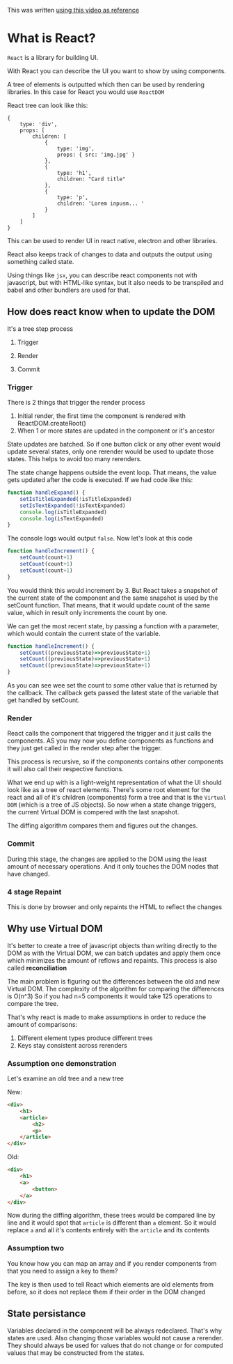 This was written [using this video as reference](https://www.youtube.com/watch?v=za2FZ8QCE18)

# What is React?

`React` is a library for building UI.

With React you can describe the UI you want to show by using components. 

A tree of elements is outputted which then can be used by rendering libraries. In this case for React you would use `ReactDOM`

React tree can look like this:

```tsx
{
    type: 'div',
    props: [
        children: [
            {
                type: 'img',
                props: { src: 'img.jpg' }
            },
            {
                type: 'h1',
                children: "Card title"
            },
            {
                type: 'p',
                children: 'Lorem inpusm... '
            }
        ]
    ]
}
```

This can be used to render UI in react native, electron and other libraries.

React also keeps track of changes to data and outputs the output using something called state.

Using things like `jsx`, you can describe react components not with javascript, but with HTML-like syntax, but it also needs to be transpiled and babel and other bundlers are used for that.

## How does react know when to update the DOM

It's a tree step process

1. Trigger

2. Render

3. Commit

### Trigger 

There is 2 things that trigger the render process

1. Initial render, the first time the component is rendered with ReactDOM.createRoot()
2. When 1 or more states are updated in the component or it's ancestor

State updates are batched. So if one button click or any other event would update several states, only one rerender would be used to update those states. This helps to avoid too many rerenders. 

The state change happens outside the event loop. That means, the value gets updated after the code is executed. If we had code like this:

```js
function handleExpand() {
    setIsTitleExpanded(!isTitleExpanded)
    setIsTextExpanded(!isTextExpanded)
    console.log(isTitleExpanded)
    console.log(isTextExpanded)
}
```

The console logs would output `false`. Now let's look at this code

```js
function handleIncrement() {
    setCount(count+1)
    setCount(count+1)
    setCount(count+1)
}
```

You would think this would increment by 3. But React takes a snapshot of the current state of the component and the same snapshot is used by the setCount function. That means, that it would update count of the same value, which in result only increments the count by one.

We can get the most recent state, by passing a function with a parameter, which would contain the current state of the variable. 

```js
function handleIncrement() {
    setCount((previousState)=>previousState+1)
    setCount((previousState)=>previousState+1)
    setCount((previousState)=>previousState+1)
}
```

As you can see wee set the count to some other value that is returned by the callback. The callback gets passed the latest state of the variable that get handled by setCount.

### Render

React calls the component that triggered the trigger and it just calls the components. AS you may now you define components as functions and they just get called in the render step after the trigger. 

This process is recursive, so if the components contains other components it will also call their respective functions. 

What we end up with is a light-weight representation of what the UI should look like as a tree of react elements. There's some root element for the react and all of it's children (components) form a tree and that is the `Virtual DOM` (which is a tree of JS objects). So now when a state change triggers, the current Virtual DOM is compered with the last snapshot. 

The diffing algorithm compares them and figures out the changes.

### Commit

During this stage, the changes are applied to the DOM using the least amount of necessary operations. And it only touches the DOM nodes that have changed.

### 4 stage Repaint

This is done by browser and only repaints the HTML to reflect the changes

## Why use Virtual DOM

It's better to create a tree of javascript objects than writing directly to the DOM as with the Virtual DOM, we can batch updates and apply them once which minimizes the amount of reflows and repaints. This process is also called **reconciliation**

The main problem is figuring out the differences between the old and new Virtual DOM. The complexity of the algorithm for comparing the differences is O(n^3) So if you had n=5 components it would take 125 operations to compare the tree.

That's why react is made to make assumptions in order to reduce the amount of comparisons:

1. Different element types produce different trees
2. Keys stay consistent across rerenders

### Assumption one demonstration

Let's examine an old tree and a new tree 

New:

```html
<div>
    <h1>
    <article>
        <h2>
        <p>
    </article>
</div>
```

Old:

```html
<div>
    <h1>
    <a>
        <button>
    </a>
</div>
```

Now during the diffing algorithm, these trees would be compared line by line and it would spot that `article` is different than `a` element. So it would replace `a` and all it's contents entirely with the `article` and its contents

### Assumption two

You know how you can map an array and if you render components from that you need to assign a key to them?

The key is then used to tell React which elements are old elements from before, so it does not replace them if their order in the DOM changed

## State persistance

Variables declared in the component will be always redeclared. That's why states are used. Also changing those variables would not cause a rerender. They should always be used for values that do not change or for computed values that may be constructed from the states. 